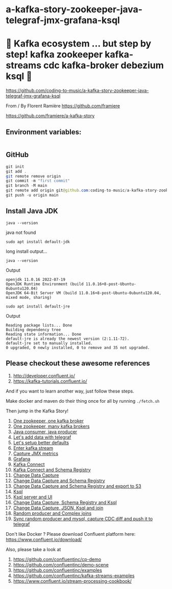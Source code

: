 # a-kafka-story-zookeeper-java-telegraf-jmx-grafana-ksql

# 🚀 Kafka ecosystem ... but step by step! kafka zookeeper kafka-streams cdc kafka-broker debezium ksql 🚀

https://github.com/coding-to-music/a-kafka-story-zookeeper-java-telegraf-jmx-grafana-ksql

From / By Florent Ramière https://github.com/framiere

https://github.com/framiere/a-kafka-story

## Environment variables:

```java

```

## GitHub

```java
git init
git add .
git remote remove origin
git commit -m "first commit"
git branch -M main
git remote add origin git@github.com:coding-to-music/a-kafka-story-zookeeper-java-telegraf-jmx-grafana-ksql.git
git push -u origin main
```

## Install Java JDK

```
java --version
```

java not found 

```
sudo apt install default-jdk
```
 
long install output... 

```
java --version
```

Output

```
openjdk 11.0.16 2022-07-19
OpenJDK Runtime Environment (build 11.0.16+8-post-Ubuntu-0ubuntu120.04)
OpenJDK 64-Bit Server VM (build 11.0.16+8-post-Ubuntu-0ubuntu120.04, mixed mode, sharing)
```

```
sudo apt install default-jre
```

Output

```
Reading package lists... Done
Building dependency tree       
Reading state information... Done
default-jre is already the newest version (2:1.11-72).
default-jre set to manually installed.
0 upgraded, 0 newly installed, 0 to remove and 35 not upgraded.
```

## Please checkout these awesome references

1. http://developer.confluent.io/
1. https://kafka-tutorials.confluent.io/

And if you want to learn another way, just follow these steps.

Make docker and maven do their thing once for all by running `./fetch.sh`

Then jump in the Kafka Story!

1. [One zookeeper, one kafka broker](step1/)
1. [One zookeeper, many kafka brokers](step2/)
1. [Java consumer, java producer](step3/)
1. [Let's add data with telegraf](step4/)
1. [Let's setup better defaults](step5/)
1. [Enter kafka stream](step6/)
1. [Capture JMX metrics](step7/)
1. [Grafana](step8/)
1. [Kafka Connect](step9/)
1. [Kafka Connect and Schema Registry](step10/)
1. [Change Data Capture](step11/)
1. [Change Data Capture and Schema Registry](step12/)
1. [Change Data Capture and Schema Registry and export to S3](step13/)
1. [Ksql](step14/)
1. [Ksql server and UI](step15/)
1. [Change Data Capture, Schema Registry and Ksql](step16/)
1. [Change Data Capture, JSON, Ksql and join](step17/)
1. [Random producer and Complex joins](step18/)
1. [Sync random producer and mysql, capture CDC diff and push it to telegraf](step19/)

Don't like Docker ? Please download Confluent platform here: https://www.confluent.io/download/

Also, please take a look at

1. https://github.com/confluentinc/cp-demo
1. https://github.com/confluentinc/demo-scene
1. https://github.com/confluentinc/examples
1. https://github.com/confluentinc/kafka-streams-examples
1. https://www.confluent.io/stream-processing-cookbook/
